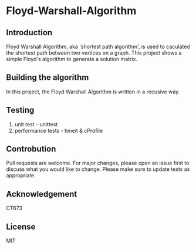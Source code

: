 # Floyd-Warshall-Algorithm
## Introduction
Floyd Warshall Algorithm, aka 'shortest path algorithm', is used to caculated the shortest path between two vertices on a graph. This project shows a simple Floyd's algorithm to generate a solution matrix.
## Building the algorithm
In this project, the Floyd Warshall Algorithm is written in a recusive way.
## Testing
1. unit test - unittest
2. performance tests - timeit & cProfile
## Controbution
Pull requests are welcome. For major changes, please open an issue first to discuss what you would like to change.
Please make sure to update tests as appropriate.
## Acknowledgement
CT673
## License
MIT
